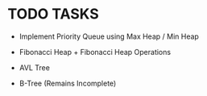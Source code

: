 # TODO TASKS

* Implement Priority Queue using Max Heap / Min Heap

* Fibonacci Heap + Fibonacci Heap Operations

* AVL Tree

* B-Tree (Remains Incomplete)
